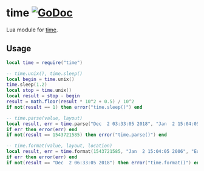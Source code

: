 # time [![GoDoc](https://pkg.go.dev/badge/github.com/luevano/mangal-lua-libs/time.svg)](https://pkg.go.dev/github.com/luevano/mangal-lua-libs/time)

Lua module for [time](https://pkg.go.dev/time).

## Usage

```lua
local time = require("time")

-- time.unix(), time.sleep()
local begin = time.unix()
time.sleep(1.2)
local stop = time.unix()
local result = stop - begin
result = math.floor(result * 10^2 + 0.5) / 10^2
if not(result == 1) then error("time.sleep()") end

-- time.parse(value, layout)
local result, err = time.parse("Dec  2 03:33:05 2018", "Jan  2 15:04:05 2006")
if err then error(err) end
if not(result == 1543721585) then error("time.parse()") end

-- time.format(value, layout, location)
local result, err = time.format(1543721585, "Jan  2 15:04:05 2006", "Europe/Moscow")
if err then error(err) end
if not(result == "Dec  2 06:33:05 2018") then error("time.format()") end
```
